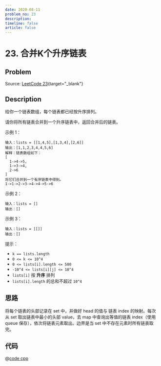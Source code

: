 ```yaml
---
date: 2020-08-11
problem_no: 23
description:
timeline: false
article: false
---
```


# 23. 合并K个升序链表

## Problem

Source: [LeetCode 23](https://leetcode-cn.com/problems/merge-k-sorted-lists/){target="_blank"}

## Description

给你一个链表数组，每个链表都已经按升序排列。

请你将所有链表合并到一个升序链表中，返回合并后的链表。

示例 1：

```text
输入：lists = [[1,4,5],[1,3,4],[2,6]]
输出：[1,1,2,3,4,4,5,6]
解释：链表数组如下：
[
  1->4->5,
  1->3->4,
  2->6
]
将它们合并到一个有序链表中得到。
1->1->2->3->4->4->5->6
```

示例 2：

```text
输入：lists = []
输出：[]
```

示例 3：

```text
输入：lists = [[]]
输出：[]
```

提示：

- `k == lists.length`
- `0 <= k <= 10^4`
- `0 <= lists[i].length <= 500`
- `-10^4 <= lists[i][j] <= 10^4`
- `lists[i]` 按 **升序** 排列
- `lists[i].length` 的总和不超过 `10^4`

## 思路

将每个链表的头部记录在 set 中，并做好 head 的值与 链表 index 的映射。每次从 set 取出链表中最小的头部 value，去 map
中查询出等值的链表 index（使用 queue 保存），依次将链表元素取出。边界是当
set 中不存在元素时所有链表取完。

## 代码

@[code cpp](../../_codes/algorithm/code/leet-code/23-main.cpp)